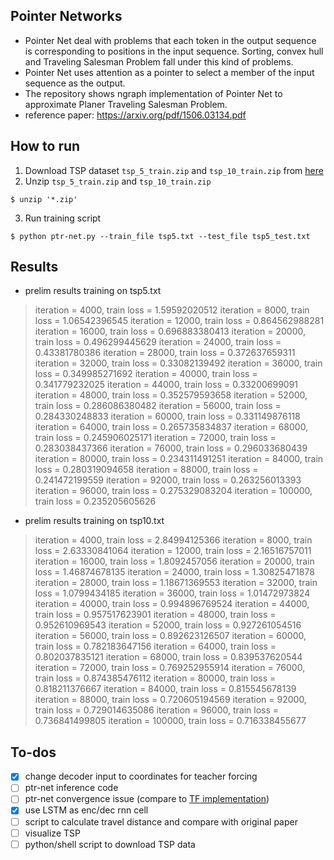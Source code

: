 ## Pointer Networks
- Pointer Net deal with problems that each token in the output sequence is corresponding to positions in the input sequence. Sorting, convex hull and Traveling Salesman Problem fall under this kind of problems.
- Pointer Net uses attention as a pointer to select a member of the input sequence as the output.
- The repository shows ngraph implementation of Pointer Net to approximate Planer Traveling Salesman Problem.
- reference paper: https://arxiv.org/pdf/1506.03134.pdf

## How to run
1. Download TSP dataset `tsp_5_train.zip` and `tsp_10_train.zip` from [here](https://drive.google.com/drive/folders/0B2fg8yPGn2TCMzBtS0o4Q2RJaEU)
2. Unzip `tsp_5_train.zip` and `tsp_10_train.zip`
```
$ unzip '*.zip'
```
3. Run training script
```
$ python ptr-net.py --train_file tsp5.txt --test_file tsp5_test.txt
```
## Results
- prelim results training on tsp5.txt

>iteration = 4000, train loss = 1.59592020512
iteration = 8000, train loss = 1.06542396545
iteration = 12000, train loss = 0.864562988281
iteration = 16000, train loss = 0.696883380413
iteration = 20000, train loss = 0.496299445629
iteration = 24000, train loss = 0.43381780386
iteration = 28000, train loss = 0.372637659311
iteration = 32000, train loss = 0.33082139492
iteration = 36000, train loss = 0.349985271692
iteration = 40000, train loss = 0.341779232025
iteration = 44000, train loss = 0.33200699091
iteration = 48000, train loss = 0.352579593658
iteration = 52000, train loss = 0.286086380482
iteration = 56000, train loss = 0.284330248833
iteration = 60000, train loss = 0.331149876118
iteration = 64000, train loss = 0.265735834837
iteration = 68000, train loss = 0.245906025171
iteration = 72000, train loss = 0.283038437366
iteration = 76000, train loss = 0.296033680439
iteration = 80000, train loss = 0.234311491251
iteration = 84000, train loss = 0.280319094658
iteration = 88000, train loss = 0.241472199559
iteration = 92000, train loss = 0.263256013393
iteration = 96000, train loss = 0.275329083204
iteration = 100000, train loss = 0.235205605626

- prelim results training on tsp10.txt
>iteration = 4000, train loss = 2.84994125366
iteration = 8000, train loss = 2.63330841064
iteration = 12000, train loss = 2.16516757011
iteration = 16000, train loss = 1.8092457056
iteration = 20000, train loss = 1.46874678135
iteration = 24000, train loss = 1.30825471878
iteration = 28000, train loss = 1.18671369553
iteration = 32000, train loss = 1.0799434185
iteration = 36000, train loss = 1.01472973824
iteration = 40000, train loss = 0.994896769524
iteration = 44000, train loss = 0.957517623901
iteration = 48000, train loss = 0.952610969543
iteration = 52000, train loss = 0.927261054516
iteration = 56000, train loss = 0.892623126507
iteration = 60000, train loss = 0.782183647156
iteration = 64000, train loss = 0.802037835121
iteration = 68000, train loss = 0.839537620544
iteration = 72000, train loss = 0.769252955914
iteration = 76000, train loss = 0.874385476112
iteration = 80000, train loss = 0.818211376667
iteration = 84000, train loss = 0.815545678139
iteration = 88000, train loss = 0.720605194569
iteration = 92000, train loss = 0.729014635086
iteration = 96000, train loss = 0.736841499805
iteration = 100000, train loss = 0.716338455677

## To-dos
- [X] change decoder input to coordinates for teacher forcing  
- [ ] ptr-net inference code
- [ ] ptr-net convergence issue (compare to [TF implementation](https://github.com/devsisters/pointer-network-tensorflow))
- [X] use LSTM as enc/dec rnn cell
- [ ] script to calculate travel distance and compare with original paper
- [ ] visualize TSP  
- [ ] python/shell script to download TSP data
